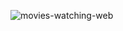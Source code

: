 ![movies-watching-web](https://github.com/user-attachments/assets/4d38e5e6-9f01-4901-a428-282e23cde806)
